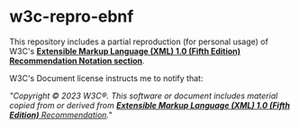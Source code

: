 # w3c-repro-ebnf

This repository includes a partial reproduction (for personal usage) of W3C's [**Extensible Markup Language (XML) 1.0 (Fifth Edition) Recommendation Notation section**](https://www.w3.org/TR/xml/#sec-notation).

W3C's Document license instructs me to notify that:

_"Copyright © 2023 W3C®. This software or document includes material copied from or derived from [**Extensible Markup Language (XML) 1.0 (Fifth Edition)** Recommendation](https://www.w3.org/TR/xml/)."_
